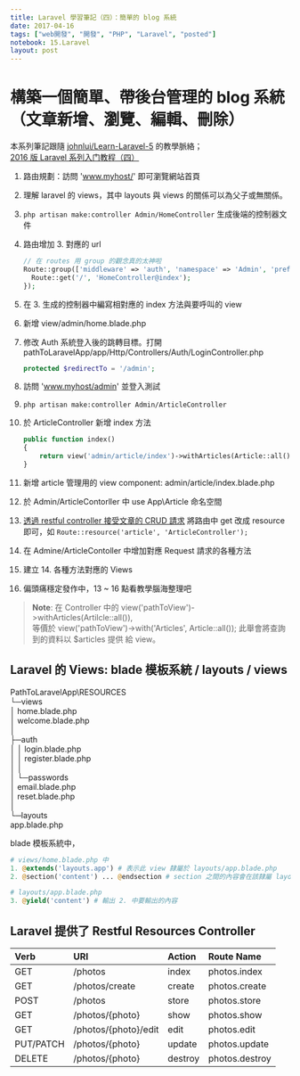 ```yaml
---
title: Laravel 學習筆記（四）：簡單的 blog 系統
date: 2017-04-16
tags: ["web開發", "開發", "PHP", "Laravel", "posted"]
notebook: 15.Laravel
layout: post
---
```

# 構築一個簡單、帶後台管理的 blog 系統（文章新增、瀏覽、編輯、刪除）

本系列筆記跟隨 [johnlui/Learn-Laravel-5][1] 的教學脈絡；  
[2016 版 Laravel 系列入门教程（四）][2]

1. 路由規劃：訪問 'www.myhost/' 即可瀏覽網站首頁
2. 理解 laravel 的 views，其中 layouts 與 views 的關係可以為父子或無關係。
3. `php artisan make:controller Admin/HomeController` 生成後端的控制器文件
4. 路由增加 3. 對應的 url

    ```php
    // 在 routes 用 group 的觀念真的太神啦  
    Route::group(['middleware' => 'auth', 'namespace' => 'Admin', 'prefix' => 'admin'], function(){
      Route::get('/', 'HomeController@index');
    });
    ```
5. 在 3. 生成的控制器中編寫相對應的 index 方法與要呼叫的 view
6. 新增 view/admin/home.blade.php
7. 修改 Auth 系統登入後的跳轉目標。打開 pathToLaravelApp/app/Http/Controllers/Auth/LoginController.php  

    ```php
    protected $redirectTo = '/admin';
    ```
8. 訪問 'www.myhost/admin' 並登入測試
9. `php artisan make:controller Admin/ArticleController`
10. 於 ArticleController 新增 index 方法

    ```php
    public function index()
    {
        return view('admin/article/index')->withArticles(Article::all());
    }
    ```
11. 新增 article 管理用的 view component: admin/article/index.blade.php
12. 於 Admin/ArticleContorller 中 use App\Article 命名空間
13. [透過 restful controller 接受文章的 CRUD 請求](#laravel-restful-route)
將路由中 get 改成 resource 即可，如 `Route::resource('article', 'ArticleController');`
14. 在 Admine/ArticleContoller 中增加對應 Request 請求的各種方法
15. 建立 14. 各種方法對應的 Views
16. 偏頭痛穩定發作中，13 ~ 16 點看教學腦海整理吧

> **Note**: 在 Controller 中的 view('pathToView')->withArticles(Artilcle::all()),  
> 等價於 view('pathToView')->with('Articles', Article::all());
> 此舉會將查詢到的資料以 $articles 提供 給 view。

## Laravel 的 Views: blade 模板系統 / layouts / views
PathToLaravelApp\RESOURCES  
└─views  
    │  home.blade.php  
    │  welcome.blade.php  
    │  
    ├─auth  
    │  │  login.blade.php  
    │  │  register.blade.php  
    │  │  
    │  └─passwords  
    │          email.blade.php  
    │          reset.blade.php  
    │  
    └─layouts  
            app.blade.php  

blade 模板系統中，  

```php
# views/home.blade.php 中
1. @extends('layouts.app') # 表示此 view 隸屬於 layouts/app.blade.php
2. @section('content') ... @endsection # section 之間的內容會在該隸屬 layouts 下輸出

# layouts/app.blade.php
3. @yield('content') # 輸出 2. 中要輸出的內容
```

<a name="laravel-restful-route"></a>  
## Laravel 提供了 Restful Resources Controller  

| Verb      | URI                  | Action  | Route Name     |
|:----------|:---------------------|:--------|:---------------|
| GET       | /photos              | index   | photos.index   |
| GET       | /photos/create       | create  | photos.create  |
| POST      | /photos              | store   | photos.store   |
| GET       | /photos/{photo}      | show    | photos.show    |
| GET       | /photos/{photo}/edit | edit    | photos.edit    |
| PUT/PATCH | /photos/{photo}      | update  | photos.update  |
| DELETE    | /photos/{photo}      | destroy | photos.destroy |
  

[1]: https://github.com/johnlui/Learn-Laravel-5/ "2016 版 Laravel 系列入门教程"
[2]: https://github.com/johnlui/Learn-Laravel-5/issues/7 "2016 版 Laravel 系列入门教程（四）"

